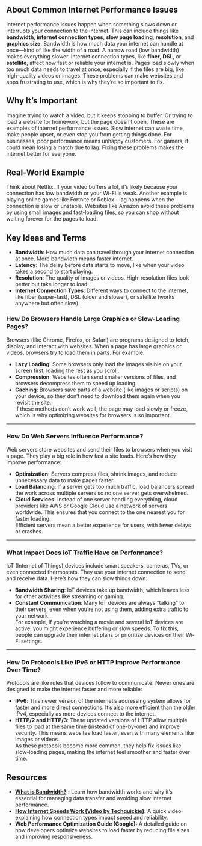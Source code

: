 ## **About Common Internet Performance Issues**

Internet performance issues happen when something slows down or interrupts your connection to the internet. This can include things like **bandwidth**, **internet connection types**, **slow page loading**, **resolution**, and **graphics size**. Bandwidth is how much data your internet can handle at once—kind of like the width of a road. A narrow road (low bandwidth) makes everything slower. Internet connection types, like **fiber**, **DSL**, or **satellite**, affect how fast or reliable your internet is. Pages load slowly when too much data needs to travel at once, especially if the files are big, like high-quality videos or images. These problems can make websites and apps frustrating to use, which is why they’re so important to fix.

## **Why It’s Important**

Imagine trying to watch a video, but it keeps stopping to buffer. Or trying to load a website for homework, but the page doesn’t open. These are examples of internet performance issues. Slow internet can waste time, make people upset, or even stop you from getting things done. For businesses, poor performance means unhappy customers. For gamers, it could mean losing a match due to lag. Fixing these problems makes the internet better for everyone.

## **Real-World Example**

Think about Netflix. If your video buffers a lot, it’s likely because your connection has low bandwidth or your Wi-Fi is weak. Another example is playing online games like Fortnite or Roblox—lag happens when the connection is slow or unstable. Websites like Amazon avoid these problems by using small images and fast-loading files, so you can shop without waiting forever for the pages to load.

## **Key Ideas and Terms**

* **Bandwidth**: How much data can travel through your internet connection at once. More bandwidth means faster internet.  
* **Latency**: The delay before data starts to move, like when your video takes a second to start playing.  
* **Resolution**: The quality of images or videos. High-resolution files look better but take longer to load.  
* **Internet Connection Types**: Different ways to connect to the internet, like fiber (super-fast), DSL (older and slower), or satellite (works anywhere but often slow).

### **How Do Browsers Handle Large Graphics or Slow-Loading Pages?**

Browsers (like Chrome, Firefox, or Safari) are programs designed to fetch, display, and interact with websites. When a page has large graphics or videos, browsers try to load them in parts. For example:

* **Lazy Loading**: Some browsers only load the images visible on your screen first, loading the rest as you scroll.  
* **Compression**: Websites often send smaller versions of files, and browsers decompress them to speed up loading.  
* **Caching**: Browsers save parts of a website (like images or scripts) on your device, so they don’t need to download them again when you revisit the site.  
  If these methods don’t work well, the page may load slowly or freeze, which is why optimizing websites for browsers is so important.

---

### **How Do Web Servers Influence Performance?**

Web servers store websites and send their files to browsers when you visit a page. They play a big role in how fast a site loads. Here’s how they improve performance:

* **Optimization**: Servers compress files, shrink images, and reduce unnecessary data to make pages faster.  
* **Load Balancing**: If a server gets too much traffic, load balancers spread the work across multiple servers so no one server gets overwhelmed.  
* **Cloud Services**: Instead of one server handling everything, cloud providers like AWS or Google Cloud use a network of servers worldwide. This ensures that you connect to the one nearest you for faster loading.  
  Efficient servers mean a better experience for users, with fewer delays or crashes.

---

### **What Impact Does IoT Traffic Have on Performance?**

IoT (Internet of Things) devices include smart speakers, cameras, TVs, or even connected thermostats. They use your internet connection to send and receive data. Here’s how they can slow things down:

* **Bandwidth Sharing**: IoT devices take up bandwidth, which leaves less for other activities like streaming or gaming.  
* **Constant Communication**: Many IoT devices are always “talking” to their servers, even when you’re not using them, adding extra traffic to your network.  
  For example, if you’re watching a movie and several IoT devices are active, you might experience buffering or slow speeds. To fix this, people can upgrade their internet plans or prioritize devices on their Wi-Fi settings.

---

### **How Do Protocols Like IPv6 or HTTP Improve Performance Over Time?**

Protocols are like rules that devices follow to communicate. Newer ones are designed to make the internet faster and more reliable:

* **IPv6**: This newer version of the internet’s addressing system allows for faster and more direct connections. It’s also more efficient than the older IPv4, especially as more devices connect to the internet.  
* **HTTP/2 and HTTP/3**: These updated versions of HTTP allow multiple files to load at the same time (instead of one-by-one) and improve security. This means websites load faster, even with many elements like images or videos.  
  As these protocols become more common, they help fix issues like slow-loading pages, making the internet feel smoother and faster over time.

## **Resources**

* [**What is Bandwidth?**](https://www.verizon.com/articles/internet-essentials/bandwidth-definition/#:~:text=The%20maximum%20amount%20of%20data,megabits%20per%20second%20\(Mbps\).) **:** Learn how bandwidth works and why it’s essential for managing data transfer and avoiding slow internet performance.  
* [**How Internet Speeds Work (Video by Techquickie)**](https://www.youtube.com/watch?v=FTUViZy5UWs)**:** A quick video explaining how connection types impact speed and reliability.  
* **Web Performance Optimization Guide (Google):** A detailed guide on how developers optimize websites to load faster by reducing file sizes and improving responsiveness.